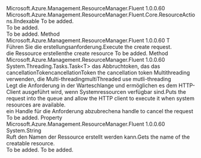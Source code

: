 <Type Name="ICreatable&lt;T&gt;" FullName="Microsoft.Azure.Management.ResourceManager.Fluent.Core.ResourceActions.ICreatable&lt;T&gt;">
  <TypeSignature Language="C#" Value="public interface ICreatable&lt;T&gt; : Microsoft.Azure.Management.ResourceManager.Fluent.Core.ResourceActions.IIndexable" />
  <TypeSignature Language="ILAsm" Value=".class public interface auto ansi abstract ICreatable`1&lt;T&gt; implements class Microsoft.Azure.Management.ResourceManager.Fluent.Core.ResourceActions.IIndexable" />
  <TypeSignature Language="DocId" Value="T:Microsoft.Azure.Management.ResourceManager.Fluent.Core.ResourceActions.ICreatable`1" />
  <TypeSignature Language="VB.NET" Value="Public Interface ICreatable(Of T)&#xA;Implements IIndexable" />
  <TypeSignature Language="F#" Value="type ICreatable&lt;'T&gt; = interface&#xA;    interface IIndexable" />
  <AssemblyInfo>
    <AssemblyName>Microsoft.Azure.Management.ResourceManager.Fluent</AssemblyName>
    <AssemblyVersion>1.0.0.60</AssemblyVersion>
  </AssemblyInfo>
  <TypeParameters>
    <TypeParameter Name="T" />
  </TypeParameters>
  <Interfaces>
    <Interface>
      <InterfaceName>Microsoft.Azure.Management.ResourceManager.Fluent.Core.ResourceActions.IIndexable</InterfaceName>
    </Interface>
  </Interfaces>
  <Docs>
    <typeparam name="T">To be added.</typeparam>
    <summary>To be added.</summary>
    <remarks>To be added.</remarks>
  </Docs>
  <Members>
    <Member MemberName="Create">
      <MemberSignature Language="C#" Value="public T Create ();" />
      <MemberSignature Language="ILAsm" Value=".method public hidebysig newslot virtual instance !T Create() cil managed" />
      <MemberSignature Language="DocId" Value="M:Microsoft.Azure.Management.ResourceManager.Fluent.Core.ResourceActions.ICreatable`1.Create" />
      <MemberSignature Language="VB.NET" Value="Public Function Create () As T" />
      <MemberSignature Language="F#" Value="abstract member Create : unit -&gt; 'T" Usage="iCreatable.Create " />
      <MemberType>Method</MemberType>
      <AssemblyInfo>
        <AssemblyName>Microsoft.Azure.Management.ResourceManager.Fluent</AssemblyName>
        <AssemblyVersion>1.0.0.60</AssemblyVersion>
      </AssemblyInfo>
      <ReturnValue>
        <ReturnType>T</ReturnType>
      </ReturnValue>
      <Parameters />
      <Docs>
        <summary>
            <span data-ttu-id="aab93-101">Führen Sie die erstellungsanforderung.</span><span class="sxs-lookup"><span data-stu-id="aab93-101">Execute the create request.</span></span>
            </summary>
        <returns><span data-ttu-id="aab93-102">die Ressource erstellen</span><span class="sxs-lookup"><span data-stu-id="aab93-102">the create resource</span></span></returns>
        <remarks>To be added.</remarks>
      </Docs>
    </Member>
    <Member MemberName="CreateAsync">
      <MemberSignature Language="C#" Value="public System.Threading.Tasks.Task&lt;T&gt; CreateAsync (System.Threading.CancellationToken cancellationToken = null, bool multiThreaded = true);" />
      <MemberSignature Language="ILAsm" Value=".method public hidebysig newslot virtual instance class System.Threading.Tasks.Task`1&lt;!T&gt; CreateAsync(valuetype System.Threading.CancellationToken cancellationToken, bool multiThreaded) cil managed" />
      <MemberSignature Language="DocId" Value="M:Microsoft.Azure.Management.ResourceManager.Fluent.Core.ResourceActions.ICreatable`1.CreateAsync(System.Threading.CancellationToken,System.Boolean)" />
      <MemberSignature Language="F#" Value="abstract member CreateAsync : System.Threading.CancellationToken * bool -&gt; System.Threading.Tasks.Task&lt;'T&gt;" Usage="iCreatable.CreateAsync (cancellationToken, multiThreaded)" />
      <MemberType>Method</MemberType>
      <AssemblyInfo>
        <AssemblyName>Microsoft.Azure.Management.ResourceManager.Fluent</AssemblyName>
        <AssemblyVersion>1.0.0.60</AssemblyVersion>
      </AssemblyInfo>
      <ReturnValue>
        <ReturnType>System.Threading.Tasks.Task&lt;T&gt;</ReturnType>
      </ReturnValue>
      <Parameters>
        <Parameter Name="cancellationToken" Type="System.Threading.CancellationToken" />
        <Parameter Name="multiThreaded" Type="System.Boolean" />
      </Parameters>
      <Docs>
        <param name="cancellationToken"><span data-ttu-id="aab93-103">das Abbruchtoken, das das cancellationToken</span><span class="sxs-lookup"><span data-stu-id="aab93-103">cancellationToken the cancellation token</span></span></param>
        <param name="multiThreaded"><span data-ttu-id="aab93-104">Multithreading verwenden, die Multi-threading</span><span class="sxs-lookup"><span data-stu-id="aab93-104">multiThreaded use mutli-threading</span></span></param>
        <summary>
            <span data-ttu-id="aab93-105">Legt die Anforderung in der Warteschlange und ermöglichen es dem HTTP-Client ausgeführt wird, wenn Systemressourcen verfügbar sind.</span><span class="sxs-lookup"><span data-stu-id="aab93-105">Puts the request into the queue and allow the HTTP client to execute it when system resources are available.</span></span>
            </summary>
        <returns><span data-ttu-id="aab93-106">ein Handle für die Anforderung abzubrechen</span><span class="sxs-lookup"><span data-stu-id="aab93-106">a handle to cancel the request</span></span></returns>
        <remarks>To be added.</remarks>
      </Docs>
    </Member>
    <Member MemberName="Name">
      <MemberSignature Language="C#" Value="public string Name { get; }" />
      <MemberSignature Language="ILAsm" Value=".property instance string Name" />
      <MemberSignature Language="DocId" Value="P:Microsoft.Azure.Management.ResourceManager.Fluent.Core.ResourceActions.ICreatable`1.Name" />
      <MemberSignature Language="VB.NET" Value="Public ReadOnly Property Name As String" />
      <MemberSignature Language="F#" Value="member this.Name : string" Usage="Microsoft.Azure.Management.ResourceManager.Fluent.Core.ResourceActions.ICreatable&lt;'T&gt;.Name" />
      <MemberType>Property</MemberType>
      <AssemblyInfo>
        <AssemblyName>Microsoft.Azure.Management.ResourceManager.Fluent</AssemblyName>
        <AssemblyVersion>1.0.0.60</AssemblyVersion>
      </AssemblyInfo>
      <ReturnValue>
        <ReturnType>System.String</ReturnType>
      </ReturnValue>
      <Docs>
        <summary>
            <span data-ttu-id="aab93-107">Ruft den Namen der Ressource erstellt werden kann.</span><span class="sxs-lookup"><span data-stu-id="aab93-107">Gets the name of the creatable resource.</span></span>
            </summary>
        <value>To be added.</value>
        <remarks>To be added.</remarks>
      </Docs>
    </Member>
  </Members>
</Type>